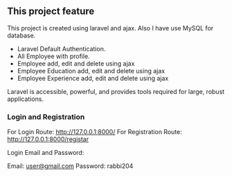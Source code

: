 

## This project feature

This project is created using laravel and ajax. Also I have use MySQL for database.

- Laravel Default Authentication.
- All Employee with profile.
- Employee add, edit and delete using ajax
- Employee Education add, edit and delete using ajax
- Employee Experience add, edit and delete using ajax

Laravel is accessible, powerful, and provides tools required for large, robust applications.

### Login and Registration

For Login Route: http://127.0.0.1:8000/
For Registration Route: http://127.0.0.1:8000/registar

Login Email and Password: 

Email: user@gmail.com
Password: rabbi204
